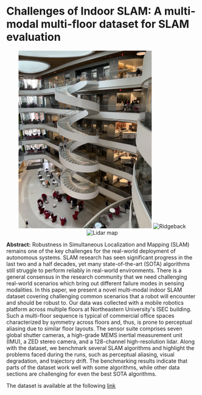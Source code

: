 # Challenges of Indoor SLAM: A multi-modal multi-floor dataset for SLAM evaluation

<p align="center">
  <img src="ISEC_Atrium2.jpeg" width="350" alt="ISEC Atrium image">
  <img src="https://github.com/neufieldrobotics/NUFR-M3F/blob/main/Ridgeback.jpg" width="350" alt="Ridgeback">
  <img src="https://github.com/neufieldrobotics/NUFR-M3F/blob/main/lidar_map.png" width="350" alt="Lidar map">
</p>

<b>Abstract:</b> Robustness in Simultaneous Localization and Mapping (SLAM) remains one of the key challenges for the real-world deployment of autonomous systems. SLAM research has seen significant progress in the last two and a half decades, yet many state-of-the-art (SOTA) algorithms still struggle to perform reliably in real-world environments. There is a general consensus in the research community that we need challenging real-world scenarios which bring out different failure modes in sensing modalities. In this paper, we present a novel multi-modal indoor SLAM dataset covering challenging common scenarios that a robot will encounter and should be robust to. Our data was collected with a mobile robotics platform across multiple floors at Northeastern University's ISEC building. Such a multi-floor sequence is typical of commercial office spaces characterized by symmetry across floors and, thus, is prone to perceptual aliasing due to similar floor layouts. The sensor suite comprises seven global shutter cameras, a high-grade MEMS inertial measurement unit (IMU), a ZED stereo camera, and a 128-channel high-resolution lidar. Along with the dataset, we benchmark several SLAM algorithms and highlight the problems faced during the runs, such as perceptual aliasing, visual degradation, and trajectory drift. The benchmarking results indicate that parts of the dataset work well with some algorithms, while other data sections are challenging for even the best SOTA algorithms.

The dataset is available at the following [link](https://drive.google.com/drive/u/0/folders/1pLYTbjHxf9Q_S2exgxMLeT770NQDUMmA)

